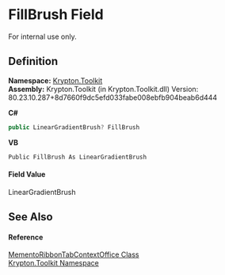 # FillBrush Field


For internal use only.



## Definition
**Namespace:** <a href="79d2eac2-21f4-54ff-7552-b20c33c30600.md">Krypton.Toolkit</a>  
**Assembly:** Krypton.Toolkit (in Krypton.Toolkit.dll) Version: 80.23.10.287+8d7660f9dc5efd033fabe008ebfb904beab6d444

**C#**
``` C#
public LinearGradientBrush? FillBrush
```
**VB**
``` VB
Public FillBrush As LinearGradientBrush
```



#### Field Value
LinearGradientBrush

## See Also


#### Reference
<a href="008ac798-5fd0-6dfd-d91c-ba6b8de81f2a.md">MementoRibbonTabContextOffice Class</a>  
<a href="79d2eac2-21f4-54ff-7552-b20c33c30600.md">Krypton.Toolkit Namespace</a>  
